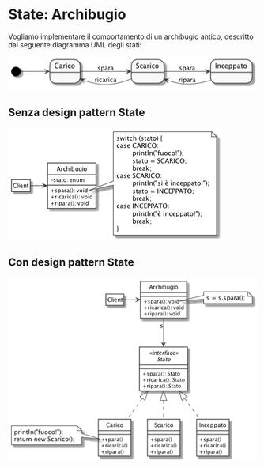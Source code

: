 # State: Archibugio

Vogliamo implementare il comportamento di un archibugio antico, descritto dal seguente diagramma UML degli stati:

![Diagramma degli Stati](senza/uml/state_diagram.png)

## Senza design pattern State

![Diagramma delle classi: senza state](senza/uml/class_diagram.png)

## Con design pattern State

![Diagramma delle Classi: con state](con/uml/class_diagram.png)
